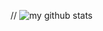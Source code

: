 // ![my github stats](https://github-readme-stats.vercel.app/api?username=fariellany&show_icons=true&theme=radical) 

